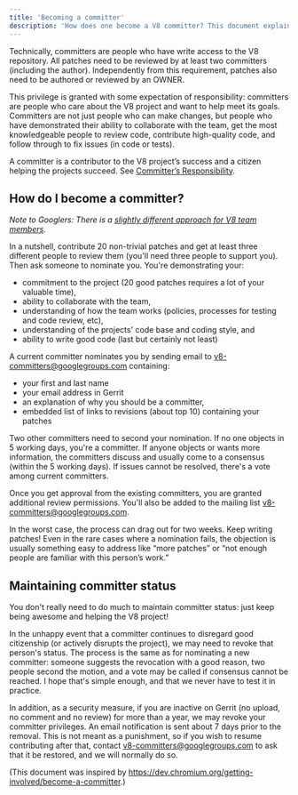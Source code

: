 ```yaml
---
title: 'Becoming a committer'
description: 'How does one become a V8 committer? This document explains.'
---
```

Technically, committers are people who have write access to the V8 repository. All patches need to be reviewed by at least two committers (including the author). Independently from this requirement, patches also need to be authored or reviewed by an OWNER.

This privilege is granted with some expectation of responsibility: committers are people who care about the V8 project and want to help meet its goals. Committers are not just people who can make changes, but people who have demonstrated their ability to collaborate with the team, get the most knowledgeable people to review code, contribute high-quality code, and follow through to fix issues (in code or tests).

A committer is a contributor to the V8 project’s success and a citizen helping the projects succeed. See [Committer’s Responsibility](/docs/committer-responsibility).

## How do I become a committer?

*Note to Googlers: There is a [slightly different approach for V8 team members](http://go/v8/setup_permissions.md).*

In a nutshell, contribute 20 non-trivial patches and get at least three different people to review them (you'll need three people to support you). Then ask someone to nominate you. You're demonstrating your:

- commitment to the project (20 good patches requires a lot of your valuable time),
- ability to collaborate with the team,
- understanding of how the team works (policies, processes for testing and code review, etc),
- understanding of the projects' code base and coding style, and
- ability to write good code (last but certainly not least)

A current committer nominates you by sending email to <v8-committers@googlegroups.com> containing:

- your first and last name
- your email address in Gerrit
- an explanation of why you should be a committer,
- embedded list of links to revisions (about top 10) containing your patches

Two other committers need to second your nomination. If no one objects in 5 working days, you're a committer.  If anyone objects or wants more information, the committers discuss and usually come to a consensus (within the 5 working days). If issues cannot be resolved, there's a vote among current committers.

Once you get approval from the existing committers, you are granted additional review permissions. You'll also be added to the mailing list v8-committers@googlegroups.com.

In the worst case, the process can drag out for two weeks. Keep writing patches! Even in the rare cases where a nomination fails, the objection is usually something easy to address like “more patches” or “not enough people are familiar with this person’s work.”

## Maintaining committer status

You don't really need to do much to maintain committer status: just keep being awesome and helping the V8 project!

In the unhappy event that a committer continues to disregard good citizenship (or actively disrupts the project), we may need to revoke that person's status. The process is the same as for nominating a new committer: someone suggests the revocation with a good reason, two people second the motion, and a vote may be called if consensus cannot be reached. I hope that's simple enough, and that we never have to test it in practice.

In addition, as a security measure, if you are inactive on Gerrit (no upload, no comment and no review) for more than a year, we may revoke your committer privileges. An email notification is sent about 7 days prior to the removal. This is not meant as a punishment, so if you wish to resume contributing after that, contact v8-committers@googlegroups.com to ask that it be restored, and we will normally do so.

(This document was inspired by <https://dev.chromium.org/getting-involved/become-a-committer>.)
